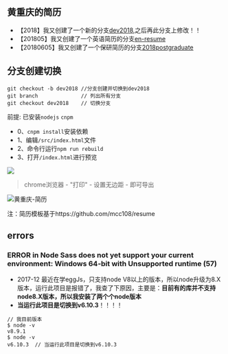 ## 黄重庆的简历

* 【2018】我又创建了一个新的分支[dev2018](https://github.com/HuangCongQing/resume/tree/dev20180307),之后再此分支上修改！！
* 【201805】我又创建了一个英语简历的分支[en-resume](https://github.com/HuangCongQing/resume/tree/en-resume)
* 【20180605】我又创建了一个保研简历的分支[2018postgraduate](https://github.com/HuangCongQing/resume/tree/2018postgraduate)

## 分支创建切换
```
git checkout -b dev2018 //分支创建并切换到dev2018
git branch              // 列出所有分支
git checkout dev2018    // 切换分支
```

前提: 已安装`nodejs` `cnpm`
- 0、`cnpm install`安装依赖
- 1、编辑`/src/index.html`文件
- 2、命令行运行`npm run rebuild`
- 3、打开`/index.html`进行预览

![](http://upload-images.jianshu.io/upload_images/4340772-ed3e2e3661349b8c.png?imageMogr2/auto-orient/strip%7CimageView2/2/w/1240)


> chrome浏览器 - "打印" - 设置无边距 - 即可导出

![黄重庆-简历](http://upload-images.jianshu.io/upload_images/4340772-4b33991783521608.jpg?imageMogr2/auto-orient/strip%7CimageView2/2/w/1240)

注：简历模板基于https://github.com/mcc108/resume


## errors

### ERROR in Node Sass does not yet support your current environment: Windows 64-bit with Unsupported runtime (57)
* 2017-12
最近在学eggJs，只支持node V8以上的版本，所以node升级为8.X版本，运行此项目是报错了，我查了下原因，主要是：**目前有的库并不支持node8.X版本，所以我安装了两个个node版本**
* **当运行此项目是切换到v6.10.3**！！！！


```
// 我目前版本
$ node -v
v8.9.1
$ node -v
v6.10.3  // 当运行此项目是切换到v6.10.3 

```
